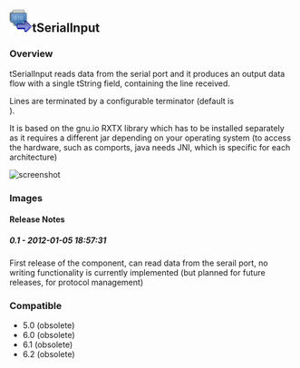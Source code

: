 ## <img src='./logo.jpg' width='40' height='40'>tSerialInput

### Overview
tSerialInput reads data from the serial port and it produces an output data flow with a single tString field, containing the line received.

Lines are terminated by a configurable terminator (default is \
 ).

It is based on the gnu.io RXTX library which has to be installed separately as it requires a different jar depending on your operating system (to access the hardware, such as comports, java needs JNI, which is specific for each architecture) 


![screenshot](https://talendforge.org/exchange/tos/upload_tos/extension-455/screenshot.jpg)
### Images




#### Release Notes

##### 0.1 - 2012-01-05 18:57:31
First release of the component, can read data from the serail port, no writing functionality is currently implemented (but planned for future releases, for protocol management)
### Compatible
 -  5.0 (obsolete)
 -   6.0 (obsolete)
 -   6.1 (obsolete)
 -   6.2 (obsolete)